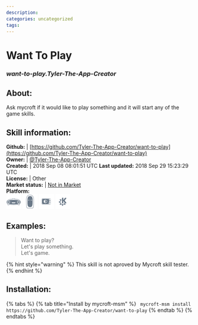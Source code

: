 ```yaml
--- 
description: 
categories: uncategorized   
tags:   
---
```


# Want To Play  
### _want-to-play.Tyler-The-App-Creator_  
## About:  
Ask mycroft if it would like to play something and it will start any of the game skills.

## Skill information:  
**Github:** | [https://github.com/Tyler-The-App-Creator/want-to-play](https://github.com/Tyler-The-App-Creator/want-to-play)  
**Owner:** | [@Tyler-The-App-Creator](https://github.com/Tyler-The-App-Creator)  
**Created:** | 2018 Sep 08 08:01:51 UTC  **Last updated:** 2018 Sep 29 15:23:29 UTC  
**License:** | Other  
**Market status:** | [Not in Market](https://market.mycroft.ai/skill/)  
**Platform:**  
 ![](../.gitbook/assets/mark-1-icon.png)  ![](../.gitbook/assets/mark-2-icon.png)  ![](../.gitbook/assets/picroft-icon.png)  ![](../.gitbook/assets/kde.png)   
## Examples:  
> Want to play?  
> Let's play something.  
> Let's game.  
  
{% hint style="warning" %}
This skill is not aproved by Mycroft skill tester.
{% endhint %}
    
## Installation:  
{% tabs %}
{% tab title="Install by mycroft-msm" %}
``` mycroft-msm install https://github.com/Tyler-The-App-Creator/want-to-play```
{% endtab %}
  {% endtabs %}
  